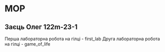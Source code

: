 # MOP
## Заєць Олег 122m-23-1<br>
Перша лабораторна робота на гілці - first_lab
Друга лабораторна робота на гілці - game_of_life
